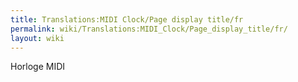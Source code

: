 ```yaml
---
title: Translations:MIDI Clock/Page display title/fr
permalink: wiki/Translations:MIDI_Clock/Page_display_title/fr/
layout: wiki
---
```


Horloge MIDI
